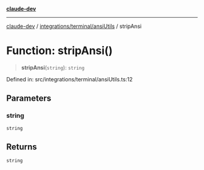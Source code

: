 [**claude-dev**](../../../../README.md)

***

[claude-dev](../../../../README.md) / [integrations/terminal/ansiUtils](../README.md) / stripAnsi

# Function: stripAnsi()

> **stripAnsi**(`string`): `string`

Defined in: src/integrations/terminal/ansiUtils.ts:12

## Parameters

### string

`string`

## Returns

`string`
